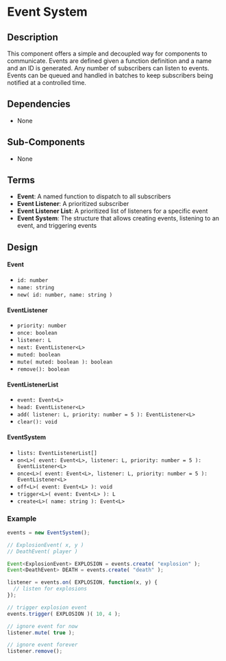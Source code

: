 # Event System

## Description

This component offers a simple and decoupled way for components to communicate. Events are defined given a function definition and a name and an ID is generated. Any number of subscribers can listen to events. Events can be queued and handled in batches to keep subscribers being notified at a controlled time.

## Dependencies

- None

## Sub-Components

- None

## Terms

- **Event**: A named function to dispatch to all subscribers
- **Event Listener**: A prioritized subscriber
- **Event Listener List**: A prioritized list of listeners for a specific event
- **Event System**: The structure that allows creating events, listening to an event, and triggering events

## Design

#### Event<L>
- `id: number`
- `name: string`
- `new( id: number, name: string )`

#### EventListener<L>
- `priority: number`
- `once: boolean`
- `listener: L`
- `next: EventListener<L>`
- `muted: boolean`
- `mute( muted: boolean ): boolean`
- `remove(): boolean`

#### EventListenerList<L>
- `event: Event<L>`
- `head: EventListener<L>`
- `add( listener: L, priority: number = 5 ): EventListener<L>`
- `clear(): void`

#### EventSystem
- `lists: EventListenerList[]`
- `on<L>( event: Event<L>, listener: L, priority: number = 5 ): EventListener<L>`
- `once<L>( event: Event<L>, listener: L, priority: number = 5 ): EventListener<L>`
- `off<L>( event: Event<L> ): void`
- `trigger<L>( event: Event<L> ): L`
- `create<L>( name: string ): Event<L>`

### Example

```javascript
events = new EventSystem();

// ExplosionEvent( x, y )
// DeathEvent( player )

Event<ExplosionEvent> EXPLOSION = events.create( "explosion" );
Event<DeathEvent> DEATH = events.create( "death" );

listener = events.on( EXPLOSION, function(x, y) {
  // listen for explosions
});

// trigger explosion event
events.trigger( EXPLOSION )( 10, 4 );

// ignore event for now
listener.mute( true );

// ignore event forever
listener.remove();
```
